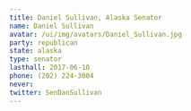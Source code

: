 ```yaml
---
title: Daniel Sullivan, Alaska Senator
name: Daniel Sullivan
avatar: /ui/img/avatars/Daniel_Sullivan.jpg
party: republican
state: alaska
type: senator
lasthall: 2017-06-10
phone: (202) 224-3004
never: 
twitter: SenDanSullivan ‏
---
```

